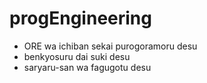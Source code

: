 # progEngineering
* ORE wa ichiban sekai purogoramoru desu
* benkyosuru dai suki desu
* saryaru-san wa fagugotu desu
